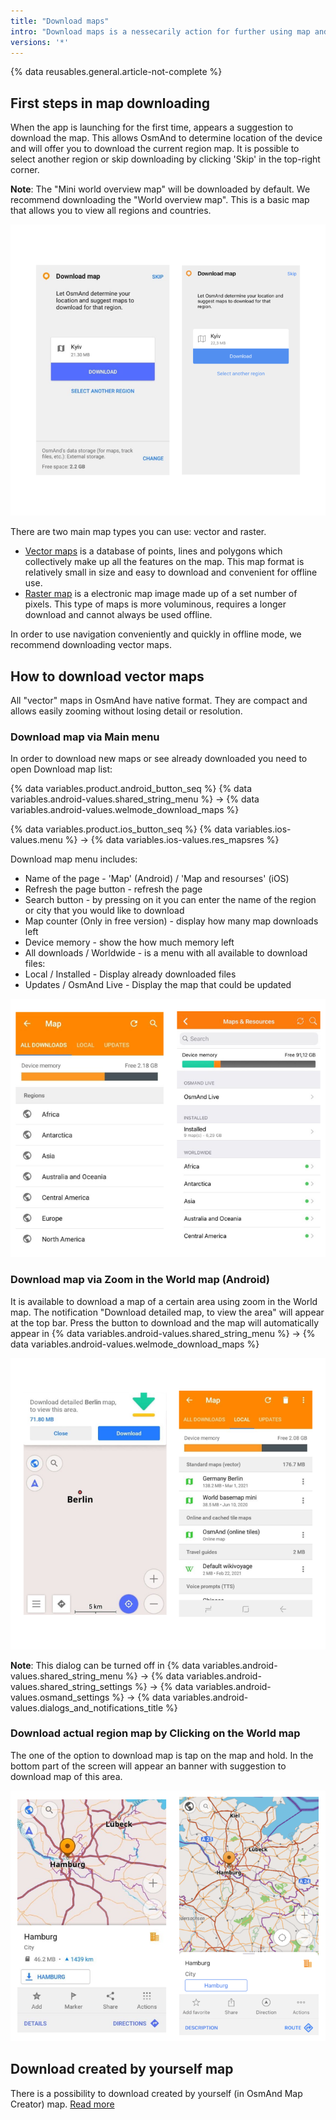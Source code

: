 ```yaml
---
title: "Download maps"
intro: "Download maps is a nessecarily action for further using map and navigation in offline mode. Maps can be downloaded both through the list in the main menu and by clicking on the needed territory on the map."
versions: '*'
---
```

{% data reusables.general.article-not-complete %}

## First steps in map downloading

When the app is launching for the first time,  appears a suggestion  to download the map. This allows OsmAnd to determine location of the device  and will offer you to download the current region map. It is possible to select another region or skip downloading by clicking 'Skip' in the top-right corner.

**Note**: The "Mini world overview map"  will be downloaded by default. We recommend downloading the "World overview map". This is a basic map that allows you to view all regions and countries.

![Download map](/assets/images/settings/download_map.png)

There are two main map types you can use: vector and raster.
- [Vector maps](osmand/map/vector-maps) is a database of points, lines and polygons which collectively make up all the features on the map. This map format is relatively small in size and easy to download and convenient for offline use.
- [Raster map](/osmand/map/raster-maps) is a  electronic map image made up of a set number of pixels. This type of maps is more voluminous, requires a longer download and cannot always be used offline. 

In order to use navigation conveniently and quickly in offline mode, we recommend downloading vector maps.
## How to download vector maps
All "vector" maps in OsmAnd have native format. They are compact and allows  easily zooming without losing detail or resolution. 
### Download map via Main menu
In order to download new maps or see already downloaded you need to open Download map list:

{% data variables.product.android_button_seq %} {% data variables.android-values.shared_string_menu %} → {% data variables.android-values.welmode_download_maps %}

{% data variables.product.ios_button_seq %} {% data variables.ios-values.menu %} → {% data variables.ios-values.res_mapsres %}

Download map menu includes:
- Name of the page - 'Map' (Android) / 'Map and resourses' (iOS)
- Refresh the page button - refresh the page
- Search button - by pressing on it you can enter the name of the region or city that you would like to download
- Map counter (Only in free version) - display how many map downloads left
- Device memory - show the how much memory left
- All downloads / Worldwide - is a menu with all available to download files:
- Local / Installed - Display already downloaded files
- Updates / OsmAnd Live - Display the map that could be updated

![Download maps regions ](/assets/images/settings/download_maps_regions.png)

### Download map via Zoom in the World map (Android)
It is available to download a map of a certain area using zoom in the World map. The notification "Download detailed map, to view the area" will appear at the top bar. Press the button to download and the map will automatically appear in {% data variables.android-values.shared_string_menu %} → {% data variables.android-values.welmode_download_maps %}

![Zoom in download map Android ](/assets/images/settings/zoom_in_download_map_android.png)

**Note**: This dialog can be turned off  in {% data variables.android-values.shared_string_menu %} → {% data variables.android-values.shared_string_settings %} → {% data variables.android-values.osmand_settings %} → {% data variables.android-values.dialogs_and_notifications_title %}

### Download actual region map by Clicking on the World map  

The one of the option to download map is tap on the map and hold. In the bottom part of the screen will appear an banner with suggestion to download map of this area.

![Tap on the map download region](/assets/images/settings/tap_on_the_map_download_region.png)

## Download created by yourself map

There is a possibility to download created by yourself (in OsmAnd Map Creator) map. [Read more](/development/map-creation/create-offline-maps-yourself)

